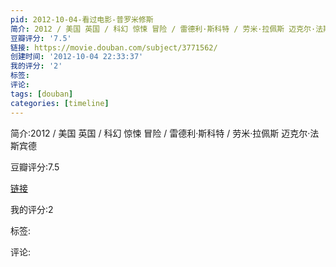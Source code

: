 ```yaml
---
pid: 2012-10-04-看过电影-普罗米修斯
简介: 2012 / 美国 英国 / 科幻 惊悚 冒险 / 雷德利·斯科特 / 劳米·拉佩斯 迈克尔·法斯宾德
豆瓣评分: '7.5'
链接: https://movie.douban.com/subject/3771562/
创建时间: '2012-10-04 22:33:37'
我的评分: '2'
标签:
评论:
tags: [douban]
categories: [timeline]
---
```

简介:2012 / 美国 英国 / 科幻 惊悚 冒险 / 雷德利·斯科特 / 劳米·拉佩斯 迈克尔·法斯宾德

豆瓣评分:7.5

[链接](https://movie.douban.com/subject/3771562/)

我的评分:2

标签:

评论:

